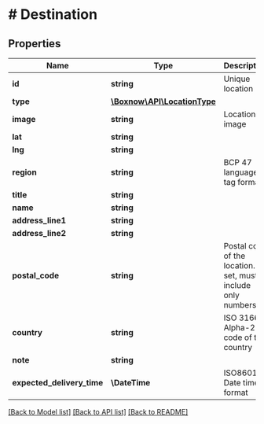 # # Destination

## Properties

Name | Type | Description | Notes
------------ | ------------- | ------------- | -------------
**id** | **string** | Unique location ID |
**type** | [**\Boxnow\API\LocationType**](LocationType.md) |  |
**image** | **string** | Location image | [optional]
**lat** | **string** |  | [optional]
**lng** | **string** |  | [optional]
**region** | **string** | BCP 47 language tag format | [optional]
**title** | **string** |  | [optional]
**name** | **string** |  | [optional]
**address_line1** | **string** |  | [optional]
**address_line2** | **string** |  | [optional]
**postal_code** | **string** | Postal code of the location. If set, must include only numbers | [optional]
**country** | **string** | ISO 3166 Alpha-2 code of the country | [optional]
**note** | **string** |  | [optional]
**expected_delivery_time** | **\DateTime** | ISO8601 Date time format | [optional]

[[Back to Model list]](../../README.md#models) [[Back to API list]](../../README.md#endpoints) [[Back to README]](../../README.md)
